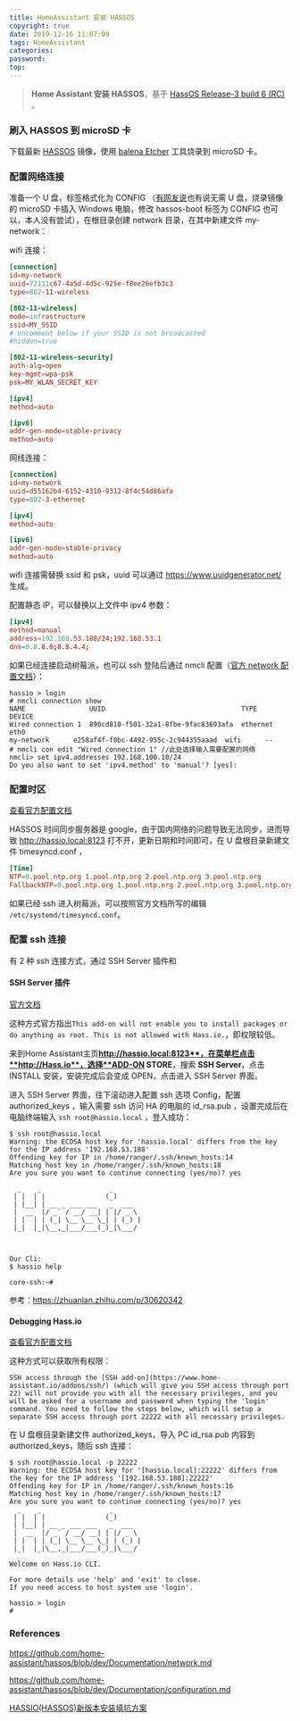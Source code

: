 ```yaml
---
title: HomeAssistant 安装 HASSOS
copyright: true
date: 2019-12-16 11:07:09
tags: HomeAssistant
categories:
password:
top:
---
```


> **Home Assistant 安装 HASSOS**，基于 [HassOS Release-3 build 6 (RC)](https://github.com/home-assistant/hassos/releases/tag/3.6) 。

<!--more-->

### 刷入 HASSOS 到 microSD 卡

下载最新 [HASSOS](https://github.com/home-assistant/hassos/releases) 镜像，使用 [balena Etcher](https://www.balena.io/etcher/) 工具烧录到 microSD 卡。

### 配置网络连接

准备一个 U 盘，标签格式化为 CONFIG （[有网友说](https://bbs.hassbian.com/forum.php?mod=viewthread&tid=6757&extra=&highlight=hassos&page=1)也有说无需 U 盘，烧录镜像的 microSD 卡插入 Windows 电脑，修改 hassos-boot 标签为 CONFIG 也可以，本人没有尝试），在根目录创建 network 目录，在其中新建文件 my-network：

wifi 连接：

``` conf
[connection]
id=my-network
uuid=72111c67-4a5d-4d5c-925e-f8ee26efb3c3
type=802-11-wireless

[802-11-wireless]
mode=infrastructure
ssid=MY_SSID
# Uncomment below if your SSID is not broadcasted
#hidden=true

[802-11-wireless-security]
auth-alg=open
key-mgmt=wpa-psk
psk=MY_WLAN_SECRET_KEY

[ipv4]
method=auto

[ipv6]
addr-gen-mode=stable-privacy
method=auto
```

网线连接：

``` conf
[connection]
id=my-network
uuid=d55162b4-6152-4310-9312-8f4c54d86afa
type=802-3-ethernet

[ipv4]
method=auto

[ipv6]
addr-gen-mode=stable-privacy
method=auto
```

wifi 连接需替换 ssid 和 psk，uuid 可以通过 https://www.uuidgenerator.net/ 生成。

配置静态 IP，可以替换以上文件中 ipv4 参数：

``` conf
[ipv4]
method=manual
address=192.168.53.188/24;192.168.53.1
dns=8.8.8.8;8.8.4.4;
```

如果已经连接启动树莓派，也可以 ssh 登陆后通过 nmcli 配置（[官方 network 配置文档](https://github.com/home-assistant/hassos/blob/dev/Documentation/network.md)）：

``` shell
hassio > login
# nmcli connection show
NAME                UUID                                  TYPE      DEVICE 
Wired connection 1  890cd810-f501-32a1-8fbe-9fac83693afa  ethernet  eth0   
my-network      e258af4f-f0bc-4492-955c-2c944355aaad  wifi      --     
# nmcli con edit "Wired connection 1" //此处选择输入需要配置的网络
nmcli> set ipv4.addresses 192.168.100.10/24
Do you also want to set 'ipv4.method' to 'manual'? [yes]:

```

### 配置时区

[查看官方配置文档](https://github.com/home-assistant/hassos/blob/dev/Documentation/configuration.md)

HASSOS 时间同步服务器是 google，由于国内网络的问题导致无法同步，进而导致 http://hassio.local:8123 打不开，更新日期和时间即可，在 U 盘根目录新建文件 timesyncd.conf ，

``` conf
[Time]
NTP=0.pool.ntp.org 1.pool.ntp.org 2.pool.ntp.org 3.pool.ntp.org
FallbackNTP=0.pool.ntp.org 1.pool.ntp.org 2.pool.ntp.org 3.pool.ntp.org
```

如果已经 ssh 进入树莓派，可以按照官方文档所写的编辑 `/etc/systemd/timesyncd.conf`。

### 配置 ssh 连接

有 2 种 ssh 连接方式，通过 SSH Server 插件和

#### SSH Server 插件

[官方文档](https://www.home-assistant.io/addons/ssh/)

这种方式官方指出`This add-on will not enable you to install packages or do anything as root. This is not allowed with Hass.io.`，即权限较低。

来到Home Assistant主页**http://hassio.local:8123**，在菜单栏点击**http://Hass.io**，选择**ADD-ON STORE**，搜索 **SSH Server**，点击 INSTALL 安装，安装完成后会变成 OPEN，点击进入 SSH Server 界面。

进入 SSH Server 界面，往下滚动进入配置 ssh 选项 Config，配置 authorized_keys ，输入需要 ssh 访问 HA 的电脑的 id_rsa.pub ，设置完成后在电脑终端输入 `ssh root@hassio.local`  ，登入成功：

``` shell
$ ssh root@hassio.local
Warning: the ECDSA host key for 'hassio.local' differs from the key for the IP address '192.168.53.188'
Offending key for IP in /home/ranger/.ssh/known_hosts:14
Matching host key in /home/ranger/.ssh/known_hosts:18
Are you sure you want to continue connecting (yes/no)? yes

  _    _                 _       
 | |  | |               (_)      
 | |__| | __ _ ___ ___   _  ___  
 |  __  |/ _` / __/ __| | |/ _ \ 
 | |  | | (_| \__ \__ \_| | (_) |
 |_|  |_|\__,_|___/___(_)_|\___/ 
                                 


Our Cli:
$ hassio help

core-ssh:~#
```

参考：https://zhuanlan.zhihu.com/p/30620342

#### Debugging Hass.io

[查看官方配置文档](https://developers.home-assistant.io/docs/en/hassio_debugging.html)

这种方式可以获取所有权限：

`SSH access through the [SSH add-on](https://www.home-assistant.io/addons/ssh/) (which will give you SSH access through port 22) will not provide you with all the necessary privileges, and you will be asked for a username and password when typing the 'login' command. You need to follow the steps below, which will setup a separate SSH access through port 22222 with all necessary privileges.`

在 U 盘根目录新建文件 authorized_keys，导入 PC id_rsa.pub 内容到 authorized_keys，随后 ssh 连接：

``` shell
$ ssh root@hassio.local -p 22222
Warning: the ECDSA host key for '[hassio.local]:22222' differs from the key for the IP address '[192.168.53.188]:22222'
Offending key for IP in /home/ranger/.ssh/known_hosts:16
Matching host key in /home/ranger/.ssh/known_hosts:17
Are you sure you want to continue connecting (yes/no)? yes
  _    _                 _       
 | |  | |               (_)      
 | |__| | __ _ ___ ___   _  ___  
 |  __  |/ _` / __/ __| | |/ _ \ 
 | |  | | (_| \__ \__ \_| | (_) |
 |_|  |_|\__,_|___/___(_)_|\___/ 

Welcome on Hass.io CLI.

For more details use 'help' and 'exit' to close.
If you need access to host system use 'login'.

hassio > login
#
```









### References

https://github.com/home-assistant/hassos/blob/dev/Documentation/network.md

https://github.com/home-assistant/hassos/blob/dev/Documentation/configuration.md

[HASSIO(HASSOS)新版本安装填坑方案](https://bbs.hassbian.com/thread-5191-1-1.html)



